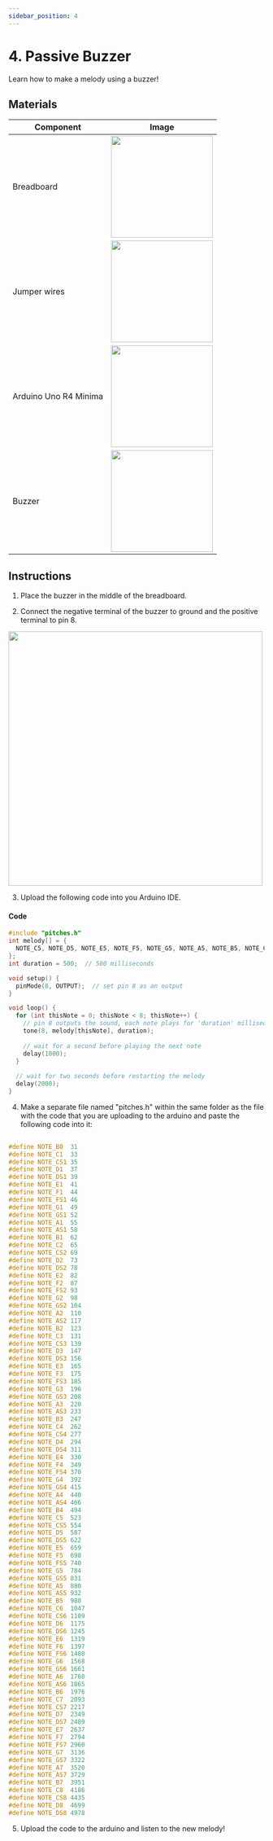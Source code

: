 ```yaml
---
sidebar_position: 4
---
```

# 4. Passive Buzzer
Learn how to make a melody using a buzzer!

## Materials
| Component                                   | Image                                                         |
|---------------------------------------------|---------------------------------------------------------------|
| Breadboard                                  | <img src="/img/docs/UNO-R4-Starter-Kit/breadboard.webp" width="200"  /> |
| Jumper wires                                | <img src="/img/docs/UNO-R4-Starter-Kit/jumper-wires.webp" width="200" /> |
| Arduino Uno R4 Minima                       | <img src="/img/docs/UNO-R4-Starter-Kit/arduino-r4-minima.webp" width="200"  /> |
| Buzzer                                      | <img src="/img/docs/UNO-R4-Starter-Kit/Making-Sounds/buzzer.webp" width="200" /> |

## Instructions

1. Place the buzzer in the middle of the breadboard.

2. Connect the negative terminal of the buzzer to ground and the positive terminal to pin 8.
<img src="/img/docs/UNO-R4-Starter-Kit/Passive-Buzzer.png" width="500" />

3. Upload the following code into you Arduino IDE.
#### Code
```cpp
#include "pitches.h"
int melody[] = {
  NOTE_C5, NOTE_D5, NOTE_E5, NOTE_F5, NOTE_G5, NOTE_A5, NOTE_B5, NOTE_C6
};
int duration = 500;  // 500 milliseconds

void setup() {
  pinMode(8, OUTPUT);  // set pin 8 as an output
}

void loop() {
  for (int thisNote = 0; thisNote < 8; thisNote++) {
    // pin 8 outputs the sound, each note plays for 'duration' milliseconds
    tone(8, melody[thisNote], duration);
    
    // wait for a second before playing the next note
    delay(1000);
  }
  
  // wait for two seconds before restarting the melody
  delay(2000);
}
```
4. Make a separate file named "pitches.h" within the same folder as the file with the code that you are uploading to the arduino and paste the following code into it:
```c
 
#define NOTE_B0  31
#define NOTE_C1  33
#define NOTE_CS1 35
#define NOTE_D1  37
#define NOTE_DS1 39
#define NOTE_E1  41
#define NOTE_F1  44
#define NOTE_FS1 46
#define NOTE_G1  49
#define NOTE_GS1 52
#define NOTE_A1  55
#define NOTE_AS1 58
#define NOTE_B1  62
#define NOTE_C2  65
#define NOTE_CS2 69
#define NOTE_D2  73
#define NOTE_DS2 78
#define NOTE_E2  82
#define NOTE_F2  87
#define NOTE_FS2 93
#define NOTE_G2  98
#define NOTE_GS2 104
#define NOTE_A2  110
#define NOTE_AS2 117
#define NOTE_B2  123
#define NOTE_C3  131
#define NOTE_CS3 139
#define NOTE_D3  147
#define NOTE_DS3 156
#define NOTE_E3  165
#define NOTE_F3  175
#define NOTE_FS3 185
#define NOTE_G3  196
#define NOTE_GS3 208
#define NOTE_A3  220
#define NOTE_AS3 233
#define NOTE_B3  247
#define NOTE_C4  262
#define NOTE_CS4 277
#define NOTE_D4  294
#define NOTE_DS4 311
#define NOTE_E4  330
#define NOTE_F4  349
#define NOTE_FS4 370
#define NOTE_G4  392
#define NOTE_GS4 415
#define NOTE_A4  440
#define NOTE_AS4 466
#define NOTE_B4  494
#define NOTE_C5  523
#define NOTE_CS5 554
#define NOTE_D5  587
#define NOTE_DS5 622
#define NOTE_E5  659
#define NOTE_F5  698
#define NOTE_FS5 740
#define NOTE_G5  784
#define NOTE_GS5 831
#define NOTE_A5  880
#define NOTE_AS5 932
#define NOTE_B5  988
#define NOTE_C6  1047
#define NOTE_CS6 1109
#define NOTE_D6  1175
#define NOTE_DS6 1245
#define NOTE_E6  1319
#define NOTE_F6  1397
#define NOTE_FS6 1480
#define NOTE_G6  1568
#define NOTE_GS6 1661
#define NOTE_A6  1760
#define NOTE_AS6 1865
#define NOTE_B6  1976
#define NOTE_C7  2093
#define NOTE_CS7 2217
#define NOTE_D7  2349
#define NOTE_DS7 2489
#define NOTE_E7  2637
#define NOTE_F7  2794
#define NOTE_FS7 2960
#define NOTE_G7  3136
#define NOTE_GS7 3322
#define NOTE_A7  3520
#define NOTE_AS7 3729
#define NOTE_B7  3951
#define NOTE_C8  4186
#define NOTE_CS8 4435
#define NOTE_D8  4699
#define NOTE_DS8 4978
```
5. Upload the code to the arduino and listen to the new melody!

